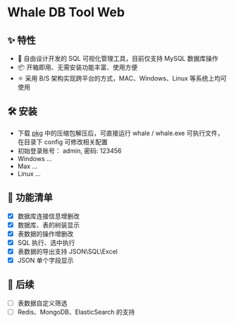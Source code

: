 # Whale DB Tool Web

## ✨ 特性

- 🌈 自由设计开发的 SQL 可视化管理工具，目前仅支持 MySQL 数据库操作
- 📦 开箱即用、无需安装功能丰富、使用方便
- ⚛ 采用 B/S 架构实现跨平台的方式，MAC、Windows、Linux 等系统上均可使用

## 🛠 安装

- 下载 [pkg](./pkg/) 中的压缩包解压后，可直接运行 whale / whale.exe 可执行文件， 在目录下 config 可修改相关配置
- 初始登录账号： admin, 密码: 123456
- Windows
  ...
- Max
  ...
- Linux
  ...

## 🎯 功能清单

- [x] 数据库连接信息增删改
- [x] 数据库、表的树装显示
- [x] 表数据的操作增删改
- [x] SQL 执行、选中执行
- [x] 表数据的导出支持 JSON\SQL\Excel
- [x] JSON 单个字段显示

## 🍭 后续

- [ ] 表数据自定义筛选
- [ ] Redis、MongoDB、ElasticSearch 的支持
